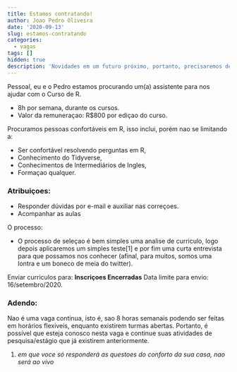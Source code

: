 ```yaml
---
title: Estamos contratando!
author: Joao Pedro Oliveira
date: '2020-09-13'
slug: estamos-contratando
categories:
  - vagas
tags: []
hidden: true
description: 'Novidades em um futuro próximo, portanto, precisaremos de ajuda nessa tarefa :)'
---
```


Pessoal, eu e o Pedro estamos procurando um(a) assistente para nos ajudar com o Curso de R. 
- 8h por semana, durante os cursos. 
- Valor da remuneraçao: R$800 por ediçao do curso. 

Procuramos pessoas confortáveis em R, isso inclui, porém nao se limitando a:
 - Ser confortável resolvendo perguntas em R,
 -  Conhecimento do Tidyverse,
 -  Conhecimentos de Intermediários de Ingles,
 -  Formaçao qualquer.
 

### Atribuiçoes:

- Responder dúvidas por e-mail e auxiliar nas correçoes.
- Acompanhar as aulas

O processo:

- O processo de seleçao é bem simples uma analise de curriculo, logo depois aplicaremos um simples teste[1] e por fim uma curta entrevista para que possamos nos conhecer (afinal, para muitos, somos uma lontra e um boneco de meia do twitter).




Enviar curriculos para: **Inscriçoes Encerradas**
Data limite para envio: 16/setembro/2020.

### Adendo: 

Nao é uma vaga continua, isto é, sao 8 horas semanais podendo ser feitas em horários flexiveis, 
enquanto existirem turmas abertas. 
Portanto, é possível que esteja conosco nesta vaga e continue suas atividades de pesquisa/estágio 
que já existirem anteriormente.


1. *em que voce só responderá as questoes do conforto da sua casa, nao será ao vivo*